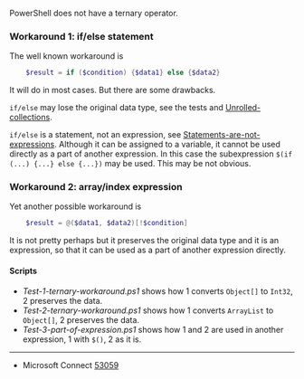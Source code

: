 
[Statements-are-not-expressions]: ../Statements-are-not-expressions
[Unrolled-collections]: ../Unrolled-collections

PowerShell does not have a ternary operator.

### Workaround 1: if/else statement

The well known workaround is

```powershell
    $result = if ($condition) {$data1} else {$data2}
```

It will do in most cases. But there are some drawbacks.

`if/else` may lose the original data type, see the tests and [Unrolled-collections].

`if/else` is a statement, not an expression, see [Statements-are-not-expressions].
Although it can be assigned to a variable, it cannot be used directly as a part
of another expression. In this case the subexpression `$(if (...) {...} else
{...})` may be used. This may be not obvious.

### Workaround 2: array/index expression

Yet another possible workaround is

```powershell
    $result = @($data1, $data2)[!$condition]
```

It is not pretty perhaps but it preserves the original data type and it is an
expression, so that it can be used as a part of another expression directly.

#### Scripts

- *Test-1-ternary-workaround.ps1* shows how 1 converts `Object[]` to `Int32`, 2 preserves the data.
- *Test-2-ternary-workaround.ps1* shows how 1 converts `ArrayList` to `Object[]`, 2 preserves the data.
- *Test-3-part-of-expression.ps1* shows how 1 and 2 are used in another expression, 1 with `$()`, 2 as it is.

---

- Microsoft Connect [53059](https://connect.microsoft.com/PowerShell/Feedback/Details/53059)
